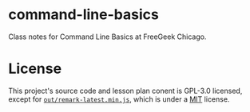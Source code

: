# command-line-basics
Class notes for Command Line Basics at FreeGeek Chicago.

# License
This project's source code and lesson plan conent is GPL-3.0 licensed, except for [`out/remark-latest.min.js`](https://github.com/woodrad/command-line-basics/out/remark-latest.min.js), which is under a [MIT](https://github.com/gnab/remark/blob/develop/LICENSE) license.

